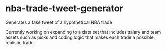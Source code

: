 # nba-trade-tweet-generator
Generates a fake tweet of a hypothetical NBA trade

Currently working on expanding to a data set that includes salary and team assets such as picks and coding logic that makes each trade a possible, realistic trade.
